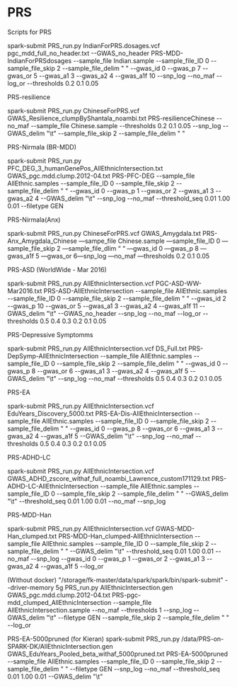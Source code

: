 # PRS
Scripts for PRS


spark-submit PRS_run.py IndianForPRS.dosages.vcf pgc_mdd_full_no_header.txt --GWAS_no_header PRS-MDD-IndianForPRSdosages --sample_file Indian.sample --sample_file_ID 0 --sample_file_skip 2 --sample_file_delim " "  --gwas_id 0 --gwas_p 7 --gwas_or 5 --gwas_a1 3 --gwas_a2 4 --gwas_a1f 10 --snp_log  --no_maf --log_or --thresholds 0.2 0.1 0.05







PRS-resilience

spark-submit PRS_run.py ChineseForPRS.vcf GWAS_Resilience_clumpByShantala_noambi.txt PRS-resilienceChinese --no_maf --sample_file Chinese.sample --thresholds 0.2 0.1 0.05 --snp_log --GWAS_delim "\t" --sample_file_skip 2 --sample_file_delim " "

PRS-Nirmala (BR-MDD)

spark-submit PRS_run.py PFC_DEG_3_humanGenePos_AllEthnicIntersection.txt GWAS_pgc.mdd.clump.2012-04.txt PRS-PFC-DEG --sample_file AllEthnic.samples --sample_file_ID 0 --sample_file_skip 2 --sample_file_delim " " --gwas_id 0 --gwas_p 1 --gwas_or 2 --gwas_a1 3 --gwas_a2 4 --GWAS_delim "\t" --snp_log --no_maf --threshold_seq 0.01 1.00 0.01 --filetype GEN



PRS-Nirmala(Anx)

spark-submit PRS_run.py ChineseForPRS.vcf GWAS_Amygdala.txt PRS-Anx_Amygdala_Chinese —sampe_file Chinese.sample —sample_file_ID 0 —sample_file_skip 2 —sample_file_dlim “ “ —gwas_id 0 —gwas_p 8 —gwas_a1f 5 —gwas_or 6—snp_log —no_maf —thresholds 0.2 0.1 0.05


PRS-ASD (WorldWide - Mar 2016)

spark-submit PRS_run.py AllEthnicIntersection.vcf PGC-ASD-WW-Mar2016.txt PRS-ASD-AllEthnicIntersection --sample_file AllEthnic.samples --sample_file_ID 0 --sample_file_skip 2 --sample_file_delim " " --gwas_id 2 --gwas_p 10 --gwas_or 5 --gwas_a1 3 --gwas_a2 4 --gwas_a1f 11 --GWAS_delim "\t" --GWAS_no_header --snp_log --no_maf --log_or --thresholds 0.5 0.4 0.3 0.2 0.1 0.05

PRS-Depressive Symptomms 

spark-submit PRS_run.py AllEthnicIntersection.vcf DS_Full.txt PRS-DepSymp-AllEthnicIntersection --sample_file AllEthnic.samples --sample_file_ID 0 --sample_file_skip 2 --sample_file_delim " " --gwas_id 0 --gwas_p 8 --gwas_or 6 --gwas_a1 3 --gwas_a2 4 --gwas_a1f 5 --GWAS_delim "\t" --snp_log --no_maf --thresholds 0.5 0.4 0.3 0.2 0.1 0.05


PRS-EA

spark-submit PRS_run.py AllEthnicIntersection.vcf EduYears_Discovery_5000.txt PRS-EA-Dis-AllEthnicIntersection --sample_file AllEthnic.samples --sample_file_ID 0 --sample_file_skip 2 --sample_file_delim " " --gwas_id 0 --gwas_p 8 --gwas_or 6 --gwas_a1 3 --gwas_a2 4 --gwas_a1f 5 --GWAS_delim "\t" --snp_log --no_maf --thresholds 0.5 0.4 0.3 0.2 0.1 0.05



PRS-ADHD-LC

spark-submit PRS_run.py AllEthnicIntersection.vcf GWAS_ADHD_zscore_withaf_full_noambi_Lawrence_custom171129.txt PRS-ADHD-LC-AllEthnicIntersection --sample_file AllEthnic.samples --sample_file_ID 0 --sample_file_skip 2 --sample_file_delim " " --GWAS_delim "\t" --threshold_seq 0.01 1.00 0.01 --no_maf --snp_log



PRS-MDD-Han

spark-submit PRS_run.py AllEthnicIntersection.vcf GWAS-MDD-Han_clumped.txt PRS-MDD-Han_clumped-AllEthnicIntersection --sample_file AllEthnic.samples --sample_file_ID 0 --sample_file_skip 2 --sample_file_delim " " --GWAS_delim "\t" --threshold_seq 0.01 1.00 0.01 --no_maf --snp_log --gwas_id 0 --gwas_p 1 --gwas_or 2 --gwas_a1 3 --gwas_a2 4 --gwas_a1f 5 --log_or

(Without docker)
"/storage/fk-master/data/spark/spark/bin/spark-submit" --driver-memory 5g PRS_run.py AllEthnicIntersection.gen GWAS_pgc.mdd.clump.2012-04.txt PRS-pgc-mdd_clumped_AllEthnicIntersection --sample_file AllEthnicIntersection.sample --no_maf --thresholds 1 --snp_log --GWAS_delim "\t"  --filetype GEN  --sample_file_skip 2  --sample_file_delim " " --log_or



PRS-EA-5000pruned (for Kieran)
 spark-submit PRS_run.py /data/PRS-on-SPARK-DK/AllEthnicIntersection.gen GWAS_EduYears_Pooled_beta_withaf_5000pruned.txt PRS-EA-5000pruned --sample_file AllEthnic.samples --sample_file_ID 0 --sample_file_skip 2 --sample_file_delim " " --filetype GEN --snp_log --no_maf --threshold_seq 0.01 1.00 0.01 --GWAS_delim "\t"
